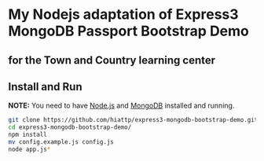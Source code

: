 # My Nodejs adaptation of Express3 MongoDB Passport Bootstrap Demo
## for the Town and Country learning center

## Install and Run

**NOTE:** You need to have [Node.js](http://nodejs.org/) and [MongoDB](http://www.mongodb.org/) installed and running.

```sh
git clone https://github.com/hiattp/express3-mongodb-bootstrap-demo.git
cd express3-mongodb-bootstrap-demo/
npm install
mv config.example.js config.js
node app.js*
```


